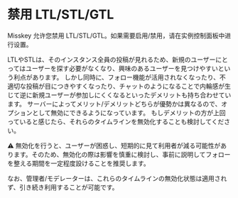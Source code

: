 # 禁用 LTL/STL/GTL
Misskey 允许您禁用 LTL/STL/GTL。如果需要启用/禁用，请在实例控制面板中进行设置。

LTLやSTLは、そのインスタンス全員の投稿が見れるため、新規のユーザーにとってはユーザーを探す必要がなくなり、興味のあるユーザーを見つけやすいという利点があります。 しかし同時に、フォロー機能が活用されなくなったり、不適切な投稿が目につきやすくなったり、チャットのようになることで内輪感が生じて逆に新規ユーザーが参加しにくくなるといったデメリットも持ち合わせています。 サーバーによってメリット/デメリットどちらが優勢かは異なるので、オプションとして無効にできるようになっています。 もしデメリットの方が上回っていると感じたら、それらのタイムラインを無効化することも検討してください。

<div class="warn">⚠️ 無効化を行うと、ユーザーが困惑し、短期的に見て利用者が減る可能性があります。そのため、無効化の際は影響を慎重に検討し、事前に説明してフォローを整える期間を一定程度設けることを推奨します。</div>

なお、管理者/モデレーターは、これらのタイムラインの無効化状態は適用されず、引き続き利用することが可能です。

